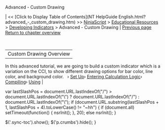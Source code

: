 ﻿










 


Advanced - Custom Drawing







| &lt;&lt; [Click to Display Table of Contents](NT HelpGuide English.html?advanced_-_custom_drawing.htm) &gt;&gt;
 [NinjaScript](ninjascript.htm) &gt; [Educational Resources](educational_resources.htm) &gt; [Developing Indicators](developing_indicators.htm) &gt;
Advanced - Custom Drawing | [Previous page](developing_indicators.htm)
[Return to chapter overview](developing_indicators.htm)










 




|  |
| --- |
| Custom Drawing Overview
In this advanced tutorial, we are going to build a custom indicator which is a variation on the CCI, to show different drawing options for bar color, line color, and background color.
 
› [Set Up](set_up9.htm)› [Entering Calculation Logic](entering_calculation_logic6.htm)› [Compiling](compiling6.htm)› [Using](using6.htm) |






 
 var lastSlashPos = document.URL.lastIndexOf("/") &gt; document.URL.lastIndexOf("\\") ? document.URL.lastIndexOf("/") : document.URL.lastIndexOf("\\");
 if (document.URL.substring(lastSlashPos + 1, lastSlashPos + 4).toLowerCase() != "~hh") {
 if (document.all) setTimeout(function() {
 nsrInit();
 }, 20);
 else nsrInit();
 }
 
 
 $('.sync-toc').show();
 $('p.crumbs').hide();
 }
 
 
 



